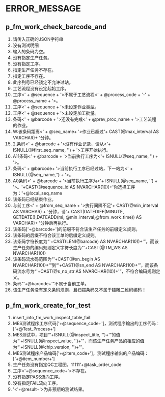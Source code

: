 # ERROR_MESSAGE
## p_fm_work_check_barcode_and
1. 请传入正确的JSON字符串
2. 没有测试明细
3. 输入的条码为空。
4. 没有指定生产任务。
5. 没有指定工序。
6. 指定生产任务不存在。
7. 指定工序不存在。
8. 此序列号已经锁定不允许过站。
9. 工艺流程没有设定起始工序。
10. 工序<' + @sequence + '>不属于工艺流程<' + @process_code + '-' + @process_name + '>。
11. 工序<' + @sequence + '>未设定作业类型。
12. 工序<' + @sequence + '>未设定加工批量。
13. 条码<' + @barcode + '>还没有完成<' + @prev_proc_name + '>工艺流程的作业。
14. W:该条码距离<' + @seq_name+ '>作业已超过'+ CAST(@max_interval AS VARCHAR)+ '分钟。
16. 2.条码<' + @barcode + '>没有作业记录，请从<'+ ISNULL(@first_seq_name, '') + '>工序开始执行。
17. A11条码<' + @barcode + '>当前执行工序为<'+ ISNULL(@seq_name, '') + '>。
18. 条码<' + @barcode+ '>当前执行工序已经过站，下一站为<' + ISNULL(@seq_name,'') + '>。
19. A0条码<' + @barcode + '>当前执行工序为<'+ ISNULL(@seq_name, '') + '>。'+CAST(@sequence_id AS NVARCHAR(10))+'你选择工序为：'+@local_seq_name
20. 该条码已经结束作业。
21. 与前工序<' + @from_seq_name + '>执行间隔不足'+ CAST(@min_interval AS VARCHAR) + '分钟，请'+ CAST(DATEDIFF(MINUTE, GETDATE(),DATEADD(mi, @min_interval,@from_work_time)) AS VARCHAR)+ '分钟后再执行。
24. 该条码['+@barcode+']的前缀不符合该生产任务的前缀定义规则。
25. 该条码的后缀不符合该工单的后缀定义规则。
26. 该条码字符长度为“'+CAST(LEN(@barcode) AS NVARCHAR(10))+'”，而该生产任务的编码规则定义字符长度为“'+CAST(@TM_WS AS NVARCHAR(10))
27. 该条码流水码范围为“'+CAST(@sn_begin AS NVARCHAR(10))+'”到“'+CAST(@sn_end AS NVARCHAR(10))+'”，而该条码流水号为“'+CAST(@s_no_str AS NVARCHAR(10))+'”，不符合编码规则定义。
28. 条码“'+@barcode+'”不属于当前工单。
29. 该生产任务没有定义条码规则，且扫描条码又不属于镭雕二维码编码！

## p_fm_work_create_for_test
1. insert_into_fm_work_inspect_table_fail
2. MES测试程序工序代码['+@sequence_code+']，测试程序输出的工序代码：['+@Test_Process+']
3. MES测试中，项目“'+ISNULL(@inspect_title, '')+'”的值为“'+ISNULL(@inspect_value, '')+'”，而该生产任务产品的相应的值为“'+ISNULL(@chip_version, '')+'”。 
4. MES测试程序产品编码['+@item_code+']，测试程序输出的产品编码：['+@item_number+']
5. 生产任务没有指定QC工程图。11111'+@task_order_code
6. 工序<'+@sequence_code+'>不存在。
7. 没有指定PASS流向工序。
8. 没有指定FAIL流向工序。
9. '<'+@result+'>为非预期的测试结果。
